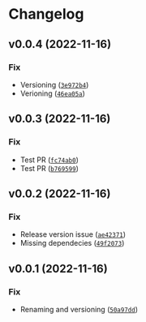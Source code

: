 # Changelog

<!--next-version-placeholder-->

## v0.0.4 (2022-11-16)
### Fix
* Versioning ([`3e972b4`](https://github.com/la0bing/melpoi/commit/3e972b464dda807247a0b1eb827fc59a1f6c99dc))
* Verioning ([`46ea05a`](https://github.com/la0bing/melpoi/commit/46ea05a59804afa98f2c8e289661f80200337c71))

## v0.0.3 (2022-11-16)
### Fix
* Test PR ([`fc74ab0`](https://github.com/la0bing/melpoi/commit/fc74ab0b86a2afd104bf1f3b5999bd1519a98cee))
* Test PR ([`b769599`](https://github.com/la0bing/melpoi/commit/b769599f32df5c6c392600d12892e111850063da))

## v0.0.2 (2022-11-16)
### Fix
* Release version issue ([`ae42371`](https://github.com/la0bing/melpoi/commit/ae42371f6b0473b77d9a0b2e198bff45996a7797))
* Missing dependecies ([`49f2073`](https://github.com/la0bing/melpoi/commit/49f2073479aaf49db9a3d13510cbf95d07181aa1))

## v0.0.1 (2022-11-16)
### Fix
* Renaming and versioning ([`50a97dd`](https://github.com/la0bing/melpy/commit/50a97dd83f62d393c568ccd9151c004b5d57b70e))
